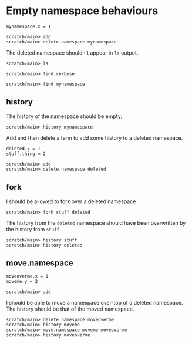 # Empty namespace behaviours

```unison:hide
mynamespace.x = 1
```

```ucm:hide
scratch/main> add
scratch/main> delete.namespace mynamespace
```

The deleted namespace shouldn't appear in `ls` output.
```ucm:error
scratch/main> ls
```
```ucm:error
scratch/main> find.verbose
```
```ucm:error
scratch/main> find mynamespace
```

## history

The history of the namespace should be empty.

```ucm
scratch/main> history mynamespace
```

Add and then delete a term to add some history to a deleted namespace.

```unison:hide
deleted.x = 1
stuff.thing = 2
```

```ucm:hide
scratch/main> add
scratch/main> delete.namespace deleted
```

## fork

I should be allowed to fork over a deleted namespace

```ucm
scratch/main> fork stuff deleted
```

The history from the `deleted` namespace should have been overwritten by the history from `stuff`.

```ucm
scratch/main> history stuff
scratch/main> history deleted
```

## move.namespace

```unison:hide
moveoverme.x = 1
moveme.y = 2
```

```ucm:hide
scratch/main> add
```

I should be able to move a namespace over-top of a deleted namespace.
The history should be that of the moved namespace.

```ucm
scratch/main> delete.namespace moveoverme
scratch/main> history moveme
scratch/main> move.namespace moveme moveoverme
scratch/main> history moveoverme
```
